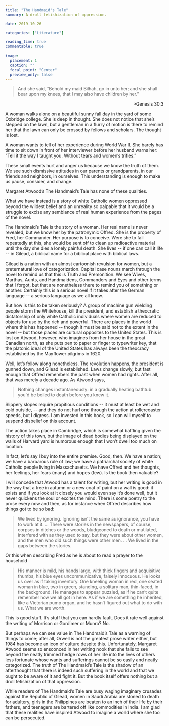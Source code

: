 ```yaml
---
title: "The Handmaid's Tale"
summary: A droll fetishization of oppression.

date: 2019-10-26

categories: ["Literature"]

reading_time: true
commentable: true

image:
  placement: 1
  caption: ""
  focal_point: "Center"
  preview_only: false
---
```


> And she said, “Behold my maid Bilhah, go in unto her; and she shall bear upon my knees, that I may also have children by her.”
<div style="text-align: right">
>Genesis 30:3
</div>

A woman walks alone on a beautiful sunny fall day in the yard of some Oxbridge college. She is deep in thought. She does not notice that she’s stepped on the lawn, but a gentleman in a flurry of motion is there to remind her that the lawn can only be crossed by fellows and scholars. The thought is lost.

A woman wants to tell of her experience during World War II. She barely has time to sit down in front of her interviewer before her husband warns her: “Tell it the way I taught you. Without tears and women’s trifles.”

These small events hurt and anger us because we know the truth of them. We see such dismissive attitudes in our parents or grandparents, in our friends and neighbors, in ourselves. This understanding is enough to make us pause, consider, and change.

Margaret Atwood’s The Handmaid’s Tale has none of these qualities.

What we have instead is a story of white Catholic women oppressed beyond the wildest belief and an unreality so palpable that it would be a struggle to excise any semblance of real human experience from the pages of the novel.

The Handmaid’s Tale is the story of a woman. Her real name is never revealed, but we know her by the patronymic Offred. She is the property of Fred, her Commander. Her purpose is to conceive. Were she to fail repeatedly at this, she would be sent off to clean up radioactive material until the day she dies a lonely painful death. She lives -- if one can call it life -- in Gilead, a biblical name for a biblical place with biblical laws.

Gilead is a nation with an almost cartoonish revulsion for women, but a preternatural love of categorization. Capital case nouns march through the novel to remind us that this is Truth and Premonition. We see Wives, Marthas, Aunts, and Handmaidens, Commanders and Eyes and other terms that I forgot, but that are nonetheless there to remind you of something or another. Certainly this is a serious novel if it takes after the German language -- a serious language as we all know.

But how is this to be taken seriously? A group of machine gun wielding people storm the Whitehouse, kill the president, and establish a theocratic dictatorship of only white Catholic individuals where women are reduced to objects for use by the rich and powerful. There are places in the world where this has happened -- though it must be said not to the extent in the novel -- but those places are cultural opposites to the United States. This is lost on Atwood, however, who imagines from her house in the great Canadian north, as she puts pen to paper or finger to typewriter key, that the platonic ideal of the United States has always been the theocracy established by the Mayflower pilgrims in 1620.

Well, let’s follow along nonetheless. The revolution happens, the president is gunned down, and Gilead is established. Laws change slowly, but fast enough that Offred remembers the past when women had rights. After all, that was merely a decade ago. As Atwood says,

>Nothing changes instantaneously: in a gradually heating bathtub you'd be boiled to death before you knew it.

Slippery slopes require propitious conditions -- it must at least be wet and cold outside, -- and they do not hurl one through the action at rollercoaster speeds, but I digress. I am invested in this book, so I can will myself to suspend disbelief on this account.

The action takes place in Cambridge, which is somewhat baffling given the history of this town, but the image of dead bodies being displayed on the walls of Harvard yard is humorous enough that I won’t dwell too much on location.

In fact, let’s say I buy into the entire premise. Good, then. We have a nation; we have a barbarous rule of law; we have a patriarchal society of white Catholic people living in Massachusetts. We have Offred and her thoughts, her feelings, her fears (many) and hopes (few). Is the book then valuable?

I will concede that Atwood has a talent for writing, but her writing is good in the way that a tree in autumn or a new coat of paint on a wall is good: it exists and if you look at it closely you would even say it’s done well, but it never quickens the soul or excites the mind. There is some poetry to the prose every now and then, as for instance when Offred describes how things got to be so bad:

>We lived by ignoring. Ignoring isn’t the same as ignorance, you have to work at it. ... There were stories in the newspapers, of course, corpses in ditches or the woods, bludgeoned to death or mutilated, interfered with as they used to say, but they were about other women, and the men who did such things were other men. ... We lived in the gaps between the stories.

Or this when describing Fred as he is about to read a prayer to the household

>His manner is mild, his hands large, with thick fingers and acquisitive thumbs, his blue eyes uncommunicative, falsely innocuous. He looks us over as if taking inventory. One kneeling woman in red, one seated woman in blue, two in green, standing, a solitary man, thin-faced, in the background. He manages to appear puzzled, as if he can’t quite remember how we all got in here. As if we are something he inherited, like a Victorian pump organ, and he hasn’t figured out what to do with us. What we are worth.

This is good stuff. It’s stuff that you can hardly fault. Does it rate well against the writing of Morrison or Gordimer or Munro? No.

But perhaps we can see value in The Handmaid’s Tale as a warning of things to come; after all, Orwell is not the greatest prose writer either, but 1984 has become an icon of culture despite this. Unfortunately, Margaret Atwood seems so ensconced in her writing nook that she fails to see beyond the neatly trimmed hedge rows of her life into the lives of others less fortunate whose wants and sufferings cannot be so easily and neatly categorized. The truth of The Handmaid’s Tale is the shadow of an afterthought that there is indeed such suffering in the world and that we ought to be aware of it and fight it. But the book itself offers nothing but a droll fetishization of that oppression.

While readers of The Handmaid’s Tale are busy waging imaginary crusades against the Republic of Gilead, women in Saudi Arabia are stoned to death for adultery, girls in the Philippines are beaten to an inch of their life by their fathers, and teenagers are bartered off like commodities in India. I am glad that these realities have inspired Atwood to imagine a world where she too can be persecuted.
